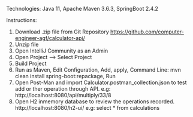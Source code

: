 Technologies:
Java 11,
Apache Maven 3.6.3,
SpringBoot 2.4.2

Instructions:
1. Download .zip file from Git Repository https://github.com/computer-engineer-agf/calculator-api/
2. Unzip file
3. Open IntelliJ Community as an Admin
4. Open Project --> Select Project
5. Build Project
6. Run as Maven, Edit Configuration, Add, apply, Command Line: mvn clean install spring-boot:repackage, Run
7. Open Post-Man and import Calculator.postman_collection.json to test add or ther operation through API. e.g: http://localhost:8080/api/multiply/33/8
8. Open H2 inmemory database to review the operations recorded. http://localhost:8080/h2-ui/ e.g: select * from calculations
